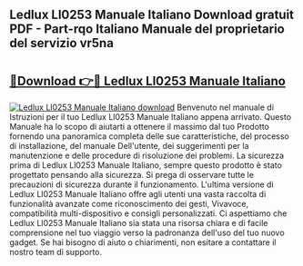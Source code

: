 ## Ledlux Ll0253 Manuale Italiano Download gratuit PDF - Part-rqo Italiano Manuale del proprietario del servizio vr5na

# <h2><a href="http://dfewcp.blite.top/?on=Ledlux+Ll0253+Manuale+Italiano">🔗Download 👉🔴 Ledlux Ll0253 Manuale Italiano</a></h2>

[![Ledlux Ll0253 Manuale Italiano download](https://i.imgur.com/lujVjoI.png)](http://dfewcp.blite.top/?on=Ledlux+Ll0253+Manuale+Italiano)
Benvenuto nel manuale di Istruzioni per il tuo Ledlux Ll0253 Manuale Italiano appena arrivato. Questo Manuale ha lo scopo di aiutarti a ottenere il massimo dal tuo Prodotto fornendo una panoramica completa delle sue caratteristiche, del processo di installazione, del manuale Dell'utente, dei suggerimenti per la manutenzione e delle procedure di risoluzione dei problemi. La sicurezza prima di Ledlux Ll0253 Manuale Italiano, sempre questo prodotto è stato progettato pensando alla sicurezza. Si prega di osservare tutte le precauzioni di sicurezza durante il funzionamento. L'ultima versione di Ledlux Ll0253 Manuale Italiano offre agli utenti una vasta raccolta di funzionalità avanzate come riconoscimento dei gesti, Vivavoce, compatibilità multi-dispositivo e consigli personalizzati. Ci aspettiamo che Ledlux Ll0253 Manuale Italiano sia stata una risorsa chiara e di facile comprensione nel tuo viaggio verso la padronanza dell'uso del tuo nuovo gadget. Se hai bisogno di aiuto o chiarimenti, non esitare a contattare il nostro team di supporto.
